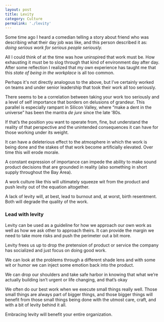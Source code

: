 ```yaml
---
layout: post
title: Levity
category: Culture
permalink: './levity'
---
```


Some time ago I heard a comedian telling a story about friend who was describing what their day job was like, and this person described it as: *doing serious work for serious people seriously.* 

All I could think of at the time was how uninspired that work must be. How exhausting it must be to slog through that kind of environment day after day.  After some reflection I realized that my own experience has taught me that this *state of being in the workplace* is all too common.

Perhaps it's not directly analogous to the above, but I’ve certainly worked on teams and under senior leadership that took their work all too seriously. 

There seems to be a correlation between taking your work too seriously and a level of self importance that borders on delusions of grandeur. This parallel is especially rampant in Silicon Valley, where “make a dent in the universe” has been the mantra *de jure* since the late ‘80s. 

If that’s the position you want to operate from, fine, but understand the reality of that perspective and the unintended consequences it can have for those working under its weight.

It can have a deleterious effect to the atmosphere in which the work is being done and the stakes of that work become artificially elevated. Over time this will erode morale.

A constant expression of importance can impede the ability to make sound product decisions that are grounded in reality (also something in short supply throughout the Bay Area).

A work culture like this will ultimately squeeze wit from the product and push levity out of the equation altogether.

A lack of levity will, at best, lead to burnout and, at worst, birth resentment. Both will degrade the quality of the work.

### Lead with levity

Levity can be used as a guideline for how we approach our own work as well as how we ask other to approach theirs. It can provide the margin we need to take more risks and push the perimeter out a bit more.  

Levity frees us up to drop the pretension of product or service the company has socialized and just focus on doing good work.

We can look at the problems through a different shade lens and  with some wit or humor we can inject some emotion back into the product.

We can drop our shoulders and take safe harbor in knowing that what we’re actually building isn’t urgent or life changing, and that’s okay

We often do our best work when we execute small things really well. Those small things are always part of bigger things, and those bigger things will benefit from those small things being done with the utmost care, craft, and with a bit of levity behind it all.

Embracing levity will benefit your entire organization.

